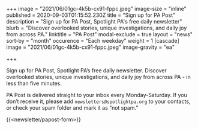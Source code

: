 +++
image = "2021/06/01gc-4k5b-cx91-fppc.jpeg"
image-size = "inline"
published = 2020-09-03T01:15:52.230Z
title = "Sign up for PA Post"
description = "Sign up for PA Post, Spotlight PA's free daily newsletter"
blurb = "Discover overlooked stories, unique investigations, and daily joy from across PA."
linktitle = "PA Post"
modal-exclude = true
layout = "news"
sort-by = "month"
occurence = "Each weekday"
weight = 1
[cascade]
image = "2021/06/01gc-4k5b-cx91-fppc.jpeg"
image-gravity = "ea"

+++

Sign up for PA Post, Spotlight PA’s free daily newsletter. Discover overlooked stories, unique investigations, and daily joy from across PA - in less than five minutes.

PA Post is delivered straight to your inbox every Monday-Saturday. If you don’t receive it, please add `newsletters@spotlightpa.org` to your contacts, or check your spam folder and mark it as “not spam.”

{{<newsletter/papost-form>}}
